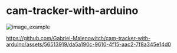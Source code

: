 # cam-tracker-with-arduino


![image_example](https://github.com/Gabriel-Malenowitch/cam-tracker-with-arduino/assets/56513919/7a2371c7-c2f3-4f4a-af1b-7c83ea40c97b)


https://github.com/Gabriel-Malenowitch/cam-tracker-with-arduino/assets/56513919/da5a190c-9610-4f15-aac2-7f8a345e14d0


